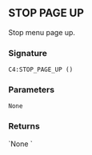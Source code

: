 ## STOP PAGE UP

Stop menu page up.


### Signature

`C4:STOP_PAGE_UP ()`


### Parameters

`None`


### Returns

\`None
\`